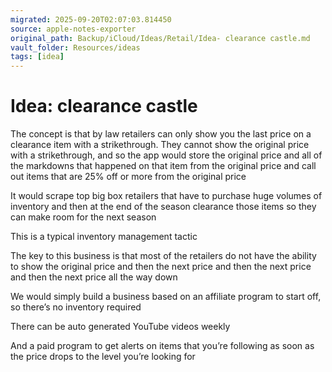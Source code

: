 ```yaml
---
migrated: 2025-09-20T02:07:03.814450
source: apple-notes-exporter
original_path: Backup/iCloud/Ideas/Retail/Idea- clearance castle.md
vault_folder: Resources/ideas
tags: [idea]
---
```

# Idea: clearance castle

The concept is that by law retailers can only show you the last price on a clearance item with a strikethrough. They cannot show the original price with a strikethrough, and so the app would store the original price and all of the markdowns that happened on that item from the original price and call out items that are 25% off or more from the original price

It would scrape top big box retailers that have to purchase huge volumes of inventory and then at the end of the season clearance those items so they can make room for the next season

This is a typical inventory management tactic

The key to this business is that most of the retailers do not have the ability to show the original price and then the next price and then the next price and then the next price all the way down

We would simply build a business based on an affiliate program to start off, so there’s no inventory required

There can be auto generated YouTube videos weekly

And a paid program to get alerts on items that you’re following as soon as the price drops to the level you’re looking for
